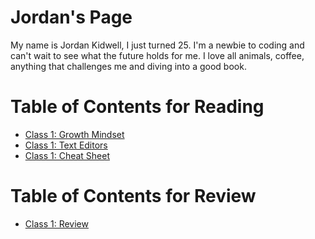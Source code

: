 # Jordan's Page

My name is Jordan Kidwell, I just turned 25. I'm a newbie to coding and can't wait to see what the future holds for me. I love all animals, coffee, anything that challenges me and diving into a good book.

# Table of Contents for Reading
- [Class 1: Growth Mindset](GROWTHMINDSET.md)
- [Class 1: Text Editors](texteditors.md)
- [Class 1: Cheat Sheet](cheatsheet.md)


# Table of Contents for Review
- [Class 1: Review](class1-review.md)







